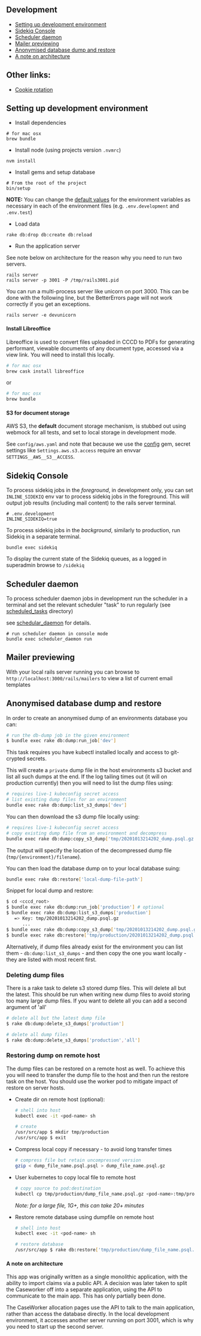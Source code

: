 ## Development

- [Setting up development environment](#setting-up-development-environment)
- [Sidekiq Console](#sidekiq-console)
- [Scheduler daemon](#scheduler-daemon)
- [Mailer previewing](#mailer-previewing)
- [Anonymised database dump and restore](#anonymised-database-dump-and-restore)
- [A note on architecture](#a-note-on-architecture)

## Other links:
- [Cookie rotation](cookie_rotation.md)

## Setting up development environment

- Install dependencies

```
# for mac osx
brew bundle
```

- Install node (using projects version `.nvmrc`)

```
nvm install
```

- Install gems and setup database

```
# From the root of the project
bin/setup
```

**NOTE:** You can change the [default values](../.env.sample) for the environment variables as necessary in each of the environment files (e.g. `.env.development` and `.env.test`)

- Load data

```
rake db:drop db:create db:reload
```

- Run the application server

See note below on architecture for the reason why you need to run two servers.

```
rails server
rails server -p 3001 -P /tmp/rails3001.pid
```

You can run a multi-process server like unicorn on port 3000. This can be done with the following line, but the BetterErrors page will not work correctly if you get an exceptions.

```
rails server -e devunicorn
```

#### Install Libreoffice
Libreoffice is used to convert files uploaded in CCCD to PDFs for generating performant, viewable documents of any document type, accessed via a view link. You will need to install this locally.

```bash
# for mac osx
brew cask install libreoffice
```
or
```bash
# for mac osx
brew bundle
```

#### S3 for document storage

AWS S3, the **default** document storage mechanism, is stubbed out
using webmock for all tests, and set to local storage in development mode.

See `config/aws.yaml` and note that because we use the [config](https://github.com/railsconfig/config) gem, secret settings like `Settings.aws.s3.access` require an envvar `SETTINGS__AWS__S3__ACCESS`.

## Sidekiq Console

To process sidekiq jobs in the *foreground*, in development only, you can set `INLINE_SIDEKIQ` env var to process sidekiq jobs in the foreground. This will output job results (including mail content) to the rails server terminal.

```
# .env.development
INLINE_SIDEKIQ=true
```

To process sidekiq jobs in the *background*, similarly to production, run Sidekiq in a separate terminal.

```
bundle exec sidekiq
```

To display the current state of the Sidekiq queues, as a logged in superadmin browse to `/sidekiq`

## Scheduler daemon

To process scheduler daemon jobs in development run the scheduler in a terminal and set the relevant scheduler "task" to run regularly (see [scheduled_tasks](../scheduled_tasks) directory)

see [schedular_daemon](https://github.com/ssoroka/scheduler_daemon) for details.

```
# run scheduler daemon in console mode
bundle exec scheduler_daemon run
```

## Mailer previewing

With your local rails server running you can browse to ```http://localhost:3000/rails/mailers``` to view a list of current email templates

## Anonymised database dump and restore

In order to create an anonymised dump of an environments database you can:

```bash
# run the db-dump job in the given environment
$ bundle exec rake db:dump:run_job['dev']
```

This task requires you have kubectl installed locally and access to git-crypted secrets.

This will create a `private` dump file in the host environments s3 bucket and list all such dumps at the end. If the log tailing times out (it will on production currently) then you will need to list the dump files using:


```bash
# requires live-1 kubeconfig secret access
# list existing dump files for an environment
bundle exec rake db:dump:list_s3_dumps['dev']
```

You can then download the s3 dump file locally using:

```bash
# requires live-1 kubeconfig secret access
# copy existing dump file from an environment and decompress
bundle exec rake db:dump:copy_s3_dump['tmp/20201013214202_dump.psql.gz','dev']
```

The output will specify the location of the decompressed dump file (`tmp/{environment}/filename`).

You can then load the database dump on to your local database suing:

```bash
bundle exec rake db:restore['local-dump-file-path']
```

Snippet for local dump and restore:

```bash
$ cd <cccd_root>
$ bundle exec rake db:dump:run_job['production'] # optional
$ bundle exec rake db:dump:list_s3_dumps['production']
   => Key: tmp/20201013214202_dump.psql.gz
      ...
$ bundle exec rake db:dump:copy_s3_dump['tmp/20201013214202_dump.psql.gz','production']
$ bundle exec rake db:restore['tmp/production/20201013214202_dump.psql']
```

Alternatively, if dump files already exist for the environment you can list them - `db:dump:list_s3_dumps` - and then copy the one you want locally - they are listed with most recent first.

 ### Deleting dump files

 There is a rake task to delete s3 stored dump files. This will delete all but the latest. This should be run when writing new dump files to avoid storing too many large dump files. If you want to delete all you can add a second argument of 'all'

```bash
# delete all but the latest dump file
$ rake db:dump:delete_s3_dumps['production']

# delete all dump files
$ rake db:dump:delete_s3_dumps['production','all']
```

### Restoring dump on remote host

The dump files can be restored on a remote host as well. To achieve this you will need to transfer the dump file to the host and then run the restore task on the host. You should use the worker pod to mitigate impact of restore on server hosts.

* Create dir on remote host (optional):
  ```bash
  # shell into host
  kubectl exec -it <pod-name> sh

  # create
  /usr/src/app $ mkdir tmp/production
  /usr/src/app $ exit
  ```

* Compress local copy if necessary - to avoid long transfer times
  ```bash
  # compress file but retain uncompressed version
  gzip < dump_file_name.psql.psql > dump_file_name.psql.gz
  ```

* User kubernetes to copy local file to remote host
  ```bash
  # copy source to pod:destination
  kubectl cp tmp/production/dump_file_name.psql.gz <pod-name>:tmp/production/dump_file_name.psql.gz
  ```
  *Note: for a large file, 1G+, this can take 20+ minutes*

* Restore remote database using dumpfile on remote host
  ```bash
  # shell into host
  kubectl exec -it <pod-name> sh

  # restore database
  /usr/src/app $ rake db:restore['tmp/production/dump_file_name.psql.gz']
  ```

#### A note on architecture

This app was originally written as a single monolithic application, with the ability to import claims via a public API.  A decision was later taken to split the Caseworker off into a separate application, using the API to communicate to the main app.  This has only partially been
done.

The CaseWorker allocation pages use the API to talk to the main application, rather than access the database directly.  In the local development environment, it accesses another server running on port 3001, which is why you need to start up the second server.
